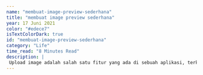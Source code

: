 ```yaml
---
name: "membuat-image-preview-sederhana"
title: "membuat image preview sederhana"
year: 17 Juni 2021
color: "#edece7"
isTextColorDark: true
id: "membuat-image-preview-sederhana"
category: "Life"
time_read: "8 Minutes Read"
description: |
 Upload image adalah salah satu fitur yang ada di sebuah aplikasi, terkadang kita tidak tahu apakah image / gambar yang kita input-kan itu benar ada baiknya kita menyediakan fitur image preview sebelum user men-submit data tersebut, untuk selengkapnya mari kita kupas.
---
```



